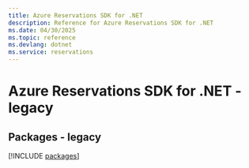 ```yaml
---
title: Azure Reservations SDK for .NET
description: Reference for Azure Reservations SDK for .NET
ms.date: 04/30/2025
ms.topic: reference
ms.devlang: dotnet
ms.service: reservations
---
```

# Azure Reservations SDK for .NET - legacy
## Packages - legacy
[!INCLUDE [packages](reservations-index.md)]
